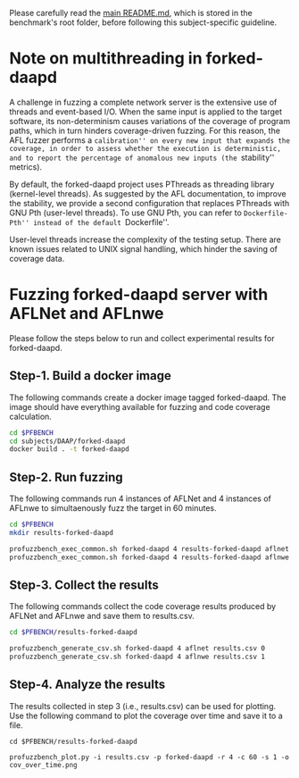 Please carefully read the [main README.md](../../../README.md), which is stored in the benchmark's root folder, before following this subject-specific guideline.

# Note on multithreading in forked-daapd
A challenge in fuzzing a complete network server is the extensive use of threads and event-based I/O. When the same input is applied to the target software, its non-determinism causes variations of the coverage of program paths, which in turn hinders coverage-driven fuzzing. For this reason, the AFL fuzzer performs a ``calibration'' on every new input that expands the coverage, in order to assess whether the execution is deterministic, and to report the percentage of anomalous new inputs (the ``stability'' metrics).

By default, the forked-daapd project uses PThreads as threading library (kernel-level threads). As suggested by the AFL documentation, to improve the stability, we provide a second configuration that replaces PThreads with GNU Pth (user-level threads). To use GNU Pth, you can refer to ``Dockerfile-Pth'' instead of the default ``Dockerfile''.

User-level threads increase the complexity of the testing setup. There are known issues related to UNIX signal handling, which hinder the saving of coverage data.


# Fuzzing forked-daapd server with AFLNet and AFLnwe
Please follow the steps below to run and collect experimental results for forked-daapd.

## Step-1. Build a docker image
The following commands create a docker image tagged forked-daapd. The image should have everything available for fuzzing and code coverage calculation.

```bash
cd $PFBENCH
cd subjects/DAAP/forked-daapd
docker build . -t forked-daapd
```

## Step-2. Run fuzzing
The following commands run 4 instances of AFLNet and 4 instances of AFLnwe to simultaenously fuzz the target in 60 minutes.

```bash
cd $PFBENCH
mkdir results-forked-daapd

profuzzbench_exec_common.sh forked-daapd 4 results-forked-daapd aflnet out-forked-daapd-aflnet "-P HTTP -D 200000 -m none -t 3000 -q 3 -s 3 -K" 3600 5 &
profuzzbench_exec_common.sh forked-daapd 4 results-forked-daapd aflnwe out-forked-daapd-aflnwe "-D 200000 -m 1000 -t 3000 -K" 3600 5
```

## Step-3. Collect the results
The following commands collect the  code coverage results produced by AFLNet and AFLnwe and save them to results.csv.

```bash
cd $PFBENCH/results-forked-daapd

profuzzbench_generate_csv.sh forked-daapd 4 aflnet results.csv 0
profuzzbench_generate_csv.sh forked-daapd 4 aflnwe results.csv 1
```

## Step-4. Analyze the results
The results collected in step 3 (i.e., results.csv) can be used for plotting. Use the following command to plot the coverage over time and save it to a file.

```
cd $PFBENCH/results-forked-daapd

profuzzbench_plot.py -i results.csv -p forked-daapd -r 4 -c 60 -s 1 -o cov_over_time.png
```

